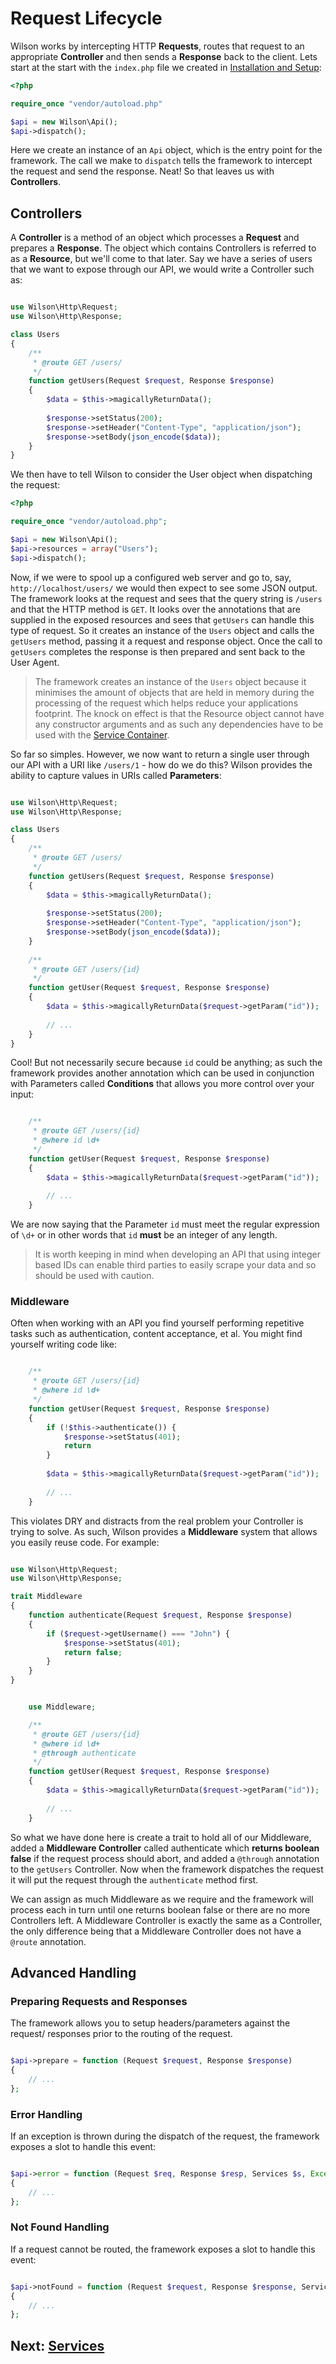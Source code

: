 # Request Lifecycle

Wilson works by intercepting HTTP **Requests**, routes that request to an
appropriate **Controller** and then sends a **Response** back to the client.
Lets start at the start with the `index.php` file we created in 
[Installation and Setup](installing.md):

```php
<?php

require_once "vendor/autoload.php"

$api = new Wilson\Api();
$api->dispatch();

```

Here we create an instance of an `Api` object, which is the entry point for the
framework. The call we make to `dispatch` tells the framework to intercept the
request and send the response. Neat! So that leaves us with **Controllers**.


## Controllers

A **Controller** is a method of an object which processes a **Request** and prepares
a **Response**. The object which contains Controllers is referred to as a 
**Resource**, but we'll come to that later. Say we have a series of users that
we want to expose through our API, we would write a Controller such as:

```php

use Wilson\Http\Request;
use Wilson\Http\Response;

class Users
{
    /**
     * @route GET /users/
     */
    function getUsers(Request $request, Response $response)
    {
        $data = $this->magicallyReturnData();
        
        $response->setStatus(200);
        $response->setHeader("Content-Type", "application/json");
        $response->setBody(json_encode($data));
    }
}

```

We then have to tell Wilson to consider the User object when dispatching the 
request:

```php
<?php

require_once "vendor/autoload.php";

$api = new Wilson\Api();
$api->resources = array("Users");
$api->dispatch();

```

Now, if we were to spool up a configured web server and go to, say,
`http://localhost/users/` we would then expect to see some JSON output. The
framework looks at the request and sees that the query string is `/users` and
that the HTTP method is `GET`. It looks over the annotations that are supplied
in the exposed resources and sees that `getUsers` can handle this type of
request. So it creates an instance of the `Users` object and calls the `getUsers`
method, passing it a request and response object. Once the call to `getUsers`
completes the response is then prepared and sent back to the User Agent.

> The framework creates an instance of the `Users` object because it minimises the
> amount of objects that are held in memory during the processing of the request
> which helps reduce your applications footprint. The knock on effect is that the
> Resource object cannot have any constructor arguments and as such any
> dependencies have to be used with the [Service Container](services.md).

So far so simples. However, we now want to return a single user through our API
with a URI like `/users/1` - how do we do this? Wilson provides the ability to
capture values in URIs called **Parameters**:

```php

use Wilson\Http\Request;
use Wilson\Http\Response;

class Users
{
    /**
     * @route GET /users/
     */
    function getUsers(Request $request, Response $response)
    {
        $data = $this->magicallyReturnData();
        
        $response->setStatus(200);
        $response->setHeader("Content-Type", "application/json");
        $response->setBody(json_encode($data));
    }
    
    /**
     * @route GET /users/{id}
     */
    function getUser(Request $request, Response $response)
    {
        $data = $this->magicallyReturnData($request->getParam("id"));
        
        // ...
    }
}

```

Cool! But not necessarily secure because `id` could be anything; as such the
framework provides another annotation which can be used in conjunction with
Parameters called **Conditions** that allows you more control over your input:

```php

    /**
     * @route GET /users/{id}
     * @where id \d+
     */
    function getUser(Request $request, Response $response)
    {
        $data = $this->magicallyReturnData($request->getParam("id"));
        
        // ...
    }

```

We are now saying that the Parameter `id` must meet the regular expression of
`\d+` or in other words that `id` __must__ be an integer of any length.
 
> It is worth keeping in mind when developing an API that using integer
> based IDs can enable third parties to easily scrape your data and so
> should be used with caution.


### Middleware

Often when working with an API you find yourself performing repetitive tasks
such as authentication, content acceptance, et al. You might find yourself
writing code like:

```php

    /**
     * @route GET /users/{id}
     * @where id \d+
     */
    function getUser(Request $request, Response $response)
    {
        if (!$this->authenticate()) {
            $response->setStatus(401);
            return
        }
    
        $data = $this->magicallyReturnData($request->getParam("id"));
        
        // ...
    }

```

This violates DRY and distracts from the real problem your Controller is trying
to solve. As such, Wilson provides a **Middleware** system that allows you easily
reuse code. For example:


```php

use Wilson\Http\Request;
use Wilson\Http\Response;

trait Middleware
{
    function authenticate(Request $request, Response $response)
    {
        if ($request->getUsername() === "John") {
            $response->setStatus(401);
            return false;
        }
    }
}

```

```php

    use Middleware;

    /**
     * @route GET /users/{id}
     * @where id \d+
     * @through authenticate
     */
    function getUser(Request $request, Response $response)
    {
        $data = $this->magicallyReturnData($request->getParam("id"));
        
        // ...
    }

```

So what we have done here is create a trait to hold all of our Middleware, added
a **Middleware Controller** called authenticate which **returns boolean false** if
the request process should abort, and added a `@through` annotation to the
`getUsers` Controller. Now when the framework dispatches the request it will put
the request through the `authenticate` method first.

We can assign as much Middleware as we require and the framework will process
each in turn until one returns boolean false or there are no more Controllers
left. A Middleware Controller is exactly the same as a Controller, the only
difference being that a Middleware Controller does not have a `@route`
annotation.


## Advanced Handling 

### Preparing Requests and Responses

The framework allows you to setup headers/parameters against the request/
responses prior to the routing of the request.

```php

$api->prepare = function (Request $request, Response $response)
{
    // ...
};

```


### Error Handling

If an exception is thrown during the dispatch of the request, the
framework exposes a slot to handle this event:

```php

$api->error = function (Request $req, Response $resp, Services $s, Exception $e)
{
    // ...
};

```


### Not Found Handling

If a request cannot be routed, the framework exposes a slot to handle this
event:

```php

$api->notFound = function (Request $request, Response $response, Services $services)
{
    // ...
};

```


## Next: [Services](services.md)
